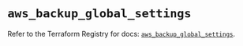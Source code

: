 # `aws_backup_global_settings`

Refer to the Terraform Registry for docs: [`aws_backup_global_settings`](https://registry.terraform.io/providers/hashicorp/aws/6.14.1/docs/resources/backup_global_settings).
